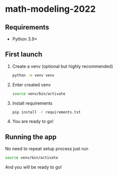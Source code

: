 # math-modeling-2022

## Requirements

* Python 3.9+

## First launch

1. Create a venv (optional but highly recommended)

    ```bash
    python -m venv venv
    ```

1. Enter created venv

    ```bash
    source venv/bin/activate
    ```

1. Install requirements

    ```bash
    pip install -r requirements.txt
    ```

1. You are ready to go!

## Running the app

No need to repeat setup process just run

```bash
source venv/bin/activate
```

And you will be ready to go!
